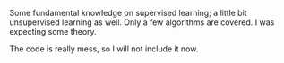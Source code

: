 Some fundamental knowledge on supervised learning; a little bit unsupervised learning as well. Only a few algorithms are covered. I was expecting some
theory.

The code is really mess, so I will not include it now.
